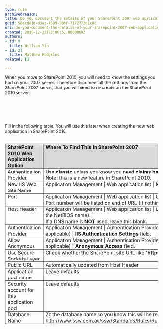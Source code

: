 ```yaml
---
type: rule
archivedreason: 
title: Do you document the details of your SharePoint 2007 web application
guid: 58ecd81e-d3ac-4599-989f-7172773d1c0c
uri: do-you-document-the-details-of-your-sharepoint-2007-web-application
created: 2010-12-23T03:00:52.0000000Z
authors:
- id: 9
  title: William Yin
- id: 21
  title: Matthew Hodgkins
related: []

---
```




  <p>When you move to SharePoint 2010, you will need to know the settings you had on your 2007 server. Therefore document all the settings from the SharePoint 2007 server, that you will need to re-create on the SharePoint 2010 server. </p>
<p>&#160;</p>

<br><excerpt class='endintro'></excerpt><br>

  <p style="margin&#58;0cm 0cm 0pt;">Fill in the following table. You will use this later when creating the new web application in SharePoint 2010.</p>
<p style="margin&#58;0cm 0cm 0pt;">&#160;</p>
<table style="border-bottom&#58;medium none;border-left&#58;medium none;border-collapse&#58;collapse;border-top&#58;medium none;border-right&#58;medium none;" border="1" cellspacing="0" cellpadding="0">
    <tbody>
        <tr>
            <td style="border-bottom&#58;windowtext 1pt solid;border-left&#58;windowtext 1pt solid;padding-bottom&#58;0cm;padding-left&#58;5.4pt;width&#58;83.4pt;padding-right&#58;5.4pt;background&#58;#d9d9d9;border-top&#58;windowtext 1pt solid;border-right&#58;windowtext 1pt solid;padding-top&#58;0cm;" valign="top" width="111">
            <p style="margin&#58;0cm 0cm 0pt;"><b>SharePoint 2010 Web Application Option</b></p>
            </td>
            <td style="border-bottom&#58;windowtext 1pt solid;padding-bottom&#58;0cm;padding-left&#58;5.4pt;width&#58;240.95pt;padding-right&#58;5.4pt;background&#58;#d9d9d9;border-left-color&#58;#f0f0f0;border-top&#58;windowtext 1pt solid;border-right&#58;windowtext 1pt solid;padding-top&#58;0cm;" valign="top" width="321">
            <p style="margin&#58;0cm 0cm 0pt;"><b>Where To Find This In SharePoint 2007</b></p>
            </td>
            <td style="border-bottom&#58;windowtext 1pt solid;padding-bottom&#58;0cm;padding-left&#58;5.4pt;width&#58;140pt;padding-right&#58;5.4pt;background&#58;#d9d9d9;border-left-color&#58;#f0f0f0;border-top&#58;windowtext 1pt solid;border-right&#58;windowtext 1pt solid;padding-top&#58;0cm;" valign="top" width="187">
            <p style="margin&#58;0cm 0cm 0pt;"><b>Answer</b></p>
            </td>
        </tr>
        <tr>
            <td style="border-bottom&#58;windowtext 1pt solid;border-left&#58;windowtext 1pt solid;padding-bottom&#58;0cm;background-color&#58;transparent;border-top-color&#58;#f0f0f0;padding-left&#58;5.4pt;width&#58;83.4pt;padding-right&#58;5.4pt;border-right&#58;windowtext 1pt solid;padding-top&#58;0cm;" valign="top" width="111">
            <p style="margin&#58;0cm 0cm 0pt;">Authentication Provider</p>
            </td>
            <td style="border-bottom&#58;windowtext 1pt solid;padding-bottom&#58;0cm;background-color&#58;transparent;border-top-color&#58;#f0f0f0;padding-left&#58;5.4pt;width&#58;240.95pt;padding-right&#58;5.4pt;border-left-color&#58;#f0f0f0;border-right&#58;windowtext 1pt solid;padding-top&#58;0cm;" valign="top" width="321">
            <p style="margin&#58;0cm 0cm 0pt;">Use <b>classic</b> unless you know you need <b>claims based authentication <br>
            </b>Note&#58; this is a new feature in SharePoint 2010. </p>
            </td>
            <td style="border-bottom&#58;windowtext 1pt solid;padding-bottom&#58;0cm;background-color&#58;transparent;border-top-color&#58;#f0f0f0;padding-left&#58;5.4pt;width&#58;140pt;padding-right&#58;5.4pt;border-left-color&#58;#f0f0f0;border-right&#58;windowtext 1pt solid;padding-top&#58;0cm;" valign="top" width="187">
            <p style="margin&#58;0cm 0cm 0pt;">&#160;</p>
            </td>
        </tr>
        <tr>
            <td style="border-bottom&#58;windowtext 1pt solid;border-left&#58;windowtext 1pt solid;padding-bottom&#58;0cm;background-color&#58;transparent;border-top-color&#58;#f0f0f0;padding-left&#58;5.4pt;width&#58;83.4pt;padding-right&#58;5.4pt;border-right&#58;windowtext 1pt solid;padding-top&#58;0cm;" valign="top" width="111">
            <p style="margin&#58;0cm 0cm 0pt;">New IIS Web Site Name</p>
            </td>
            <td style="border-bottom&#58;windowtext 1pt solid;padding-bottom&#58;0cm;background-color&#58;transparent;border-top-color&#58;#f0f0f0;padding-left&#58;5.4pt;width&#58;240.95pt;padding-right&#58;5.4pt;border-left-color&#58;#f0f0f0;border-right&#58;windowtext 1pt solid;padding-top&#58;0cm;" valign="top" width="321">
            <p style="margin&#58;0cm 0cm 0pt;">Application Management | Web application list | <b>Name Field</b></p>
            </td>
            <td style="border-bottom&#58;windowtext 1pt solid;padding-bottom&#58;0cm;background-color&#58;transparent;border-top-color&#58;#f0f0f0;padding-left&#58;5.4pt;width&#58;140pt;padding-right&#58;5.4pt;border-left-color&#58;#f0f0f0;border-right&#58;windowtext 1pt solid;padding-top&#58;0cm;" valign="top" width="187">
            <p style="margin&#58;0cm 0cm 0pt;">&#160;</p>
            </td>
        </tr>
        <tr>
            <td style="border-bottom&#58;windowtext 1pt solid;border-left&#58;windowtext 1pt solid;padding-bottom&#58;0cm;background-color&#58;transparent;border-top-color&#58;#f0f0f0;padding-left&#58;5.4pt;width&#58;83.4pt;padding-right&#58;5.4pt;border-right&#58;windowtext 1pt solid;padding-top&#58;0cm;" valign="top" width="111">
            <p style="margin&#58;0cm 0cm 0pt;">Port</p>
            </td>
            <td style="border-bottom&#58;windowtext 1pt solid;padding-bottom&#58;0cm;background-color&#58;transparent;border-top-color&#58;#f0f0f0;padding-left&#58;5.4pt;width&#58;240.95pt;padding-right&#58;5.4pt;border-left-color&#58;#f0f0f0;border-right&#58;windowtext 1pt solid;padding-top&#58;0cm;" valign="top" width="321">
            <p style="margin&#58;0cm 0cm 0pt;">Application Management | Web application list | <b>URL Field</b>. <br>
            Port number will be listed on end of URL (if nothing its port 80)</p>
            </td>
            <td style="border-bottom&#58;windowtext 1pt solid;padding-bottom&#58;0cm;background-color&#58;transparent;border-top-color&#58;#f0f0f0;padding-left&#58;5.4pt;width&#58;140pt;padding-right&#58;5.4pt;border-left-color&#58;#f0f0f0;border-right&#58;windowtext 1pt solid;padding-top&#58;0cm;" valign="top" width="187">
            <p style="margin&#58;0cm 0cm 0pt;">&#160;</p>
            </td>
        </tr>
        <tr>
            <td style="border-bottom&#58;windowtext 1pt solid;border-left&#58;windowtext 1pt solid;padding-bottom&#58;0cm;background-color&#58;transparent;border-top-color&#58;#f0f0f0;padding-left&#58;5.4pt;width&#58;83.4pt;padding-right&#58;5.4pt;border-right&#58;windowtext 1pt solid;padding-top&#58;0cm;" valign="top" width="111">
            <p style="margin&#58;0cm 0cm 0pt;">Host Header</p>
            </td>
            <td style="border-bottom&#58;windowtext 1pt solid;padding-bottom&#58;0cm;background-color&#58;transparent;border-top-color&#58;#f0f0f0;padding-left&#58;5.4pt;width&#58;240.95pt;padding-right&#58;5.4pt;border-left-color&#58;#f0f0f0;border-right&#58;windowtext 1pt solid;padding-top&#58;0cm;" valign="top" width="321">
            <p style="margin&#58;0cm 0cm 0pt;">Application Management | Web application list | <b>URL Field</b> if a DNS name is used (not just the NetBIOS name). <br>
            If a DNS name is <b>NOT</b> used, leave this blank.</p>
            </td>
            <td style="border-bottom&#58;windowtext 1pt solid;padding-bottom&#58;0cm;background-color&#58;transparent;border-top-color&#58;#f0f0f0;padding-left&#58;5.4pt;width&#58;140pt;padding-right&#58;5.4pt;border-left-color&#58;#f0f0f0;border-right&#58;windowtext 1pt solid;padding-top&#58;0cm;" valign="top" width="187">
            <p style="margin&#58;0cm 0cm 0pt;">&#160;</p>
            </td>
        </tr>
        <tr>
            <td style="border-bottom&#58;windowtext 1pt solid;border-left&#58;windowtext 1pt solid;padding-bottom&#58;0cm;background-color&#58;transparent;border-top-color&#58;#f0f0f0;padding-left&#58;5.4pt;width&#58;83.4pt;padding-right&#58;5.4pt;border-right&#58;windowtext 1pt solid;padding-top&#58;0cm;" valign="top" width="111">
            <p style="margin&#58;0cm 0cm 0pt;">Authentication Provider</p>
            </td>
            <td style="border-bottom&#58;windowtext 1pt solid;padding-bottom&#58;0cm;background-color&#58;transparent;border-top-color&#58;#f0f0f0;padding-left&#58;5.4pt;width&#58;240.95pt;padding-right&#58;5.4pt;border-left-color&#58;#f0f0f0;border-right&#58;windowtext 1pt solid;padding-top&#58;0cm;" valign="top" width="321">
            <p style="margin&#58;0cm 0cm 0pt;">Application Management | Authentication Providers | (Click On the default zone if applicable) | <b>IIS Authentication Settings</b> field.</p>
            </td>
            <td style="border-bottom&#58;windowtext 1pt solid;padding-bottom&#58;0cm;background-color&#58;transparent;border-top-color&#58;#f0f0f0;padding-left&#58;5.4pt;width&#58;140pt;padding-right&#58;5.4pt;border-left-color&#58;#f0f0f0;border-right&#58;windowtext 1pt solid;padding-top&#58;0cm;" valign="top" width="187">
            <p style="margin&#58;0cm 0cm 0pt;">&#160;</p>
            </td>
        </tr>
        <tr>
            <td style="border-bottom&#58;windowtext 1pt solid;border-left&#58;windowtext 1pt solid;padding-bottom&#58;0cm;background-color&#58;transparent;border-top-color&#58;#f0f0f0;padding-left&#58;5.4pt;width&#58;83.4pt;padding-right&#58;5.4pt;border-right&#58;windowtext 1pt solid;padding-top&#58;0cm;" valign="top" width="111">
            <p style="margin&#58;0cm 0cm 0pt;">Allow Anonymous</p>
            </td>
            <td style="border-bottom&#58;windowtext 1pt solid;padding-bottom&#58;0cm;background-color&#58;transparent;border-top-color&#58;#f0f0f0;padding-left&#58;5.4pt;width&#58;240.95pt;padding-right&#58;5.4pt;border-left-color&#58;#f0f0f0;border-right&#58;windowtext 1pt solid;padding-top&#58;0cm;" valign="top" width="321">
            <p style="margin&#58;0cm 0cm 0pt;">Application Management | Authentication Providers | (Click On the default zone if applicable) | <b>Anonymous Access</b> field.</p>
            </td>
            <td style="border-bottom&#58;windowtext 1pt solid;padding-bottom&#58;0cm;background-color&#58;transparent;border-top-color&#58;#f0f0f0;padding-left&#58;5.4pt;width&#58;140pt;padding-right&#58;5.4pt;border-left-color&#58;#f0f0f0;border-right&#58;windowtext 1pt solid;padding-top&#58;0cm;" valign="top" width="187">
            <p style="margin&#58;0cm 0cm 0pt;">&#160;</p>
            </td>
        </tr>
        <tr>
            <td style="border-bottom&#58;windowtext 1pt solid;border-left&#58;windowtext 1pt solid;padding-bottom&#58;0cm;background-color&#58;transparent;border-top-color&#58;#f0f0f0;padding-left&#58;5.4pt;width&#58;83.4pt;padding-right&#58;5.4pt;border-right&#58;windowtext 1pt solid;padding-top&#58;0cm;" valign="top" width="111">
            <p style="margin&#58;0cm 0cm 0pt;">Use Secure Sockets Layer</p>
            </td>
            <td style="border-bottom&#58;windowtext 1pt solid;padding-bottom&#58;0cm;background-color&#58;transparent;border-top-color&#58;#f0f0f0;padding-left&#58;5.4pt;width&#58;240.95pt;padding-right&#58;5.4pt;border-left-color&#58;#f0f0f0;border-right&#58;windowtext 1pt solid;padding-top&#58;0cm;" valign="top" width="321">
            <p style="margin&#58;0cm 0cm 0pt;">Check whether the SharePoint site URL like “<b>https</b>&#58;//***”</p>
            </td>
            <td style="border-bottom&#58;windowtext 1pt solid;padding-bottom&#58;0cm;background-color&#58;transparent;border-top-color&#58;#f0f0f0;padding-left&#58;5.4pt;width&#58;140pt;padding-right&#58;5.4pt;border-left-color&#58;#f0f0f0;border-right&#58;windowtext 1pt solid;padding-top&#58;0cm;" valign="top" width="187">
            <p style="margin&#58;0cm 0cm 0pt;">&#160;</p>
            </td>
        </tr>
        <tr>
            <td style="border-bottom&#58;windowtext 1pt solid;border-left&#58;windowtext 1pt solid;padding-bottom&#58;0cm;background-color&#58;transparent;border-top-color&#58;#f0f0f0;padding-left&#58;5.4pt;width&#58;83.4pt;padding-right&#58;5.4pt;border-right&#58;windowtext 1pt solid;padding-top&#58;0cm;" valign="top" width="111">
            <p style="margin&#58;0cm 0cm 0pt;">Public URL</p>
            </td>
            <td style="border-bottom&#58;windowtext 1pt solid;padding-bottom&#58;0cm;background-color&#58;transparent;border-top-color&#58;#f0f0f0;padding-left&#58;5.4pt;width&#58;240.95pt;padding-right&#58;5.4pt;border-left-color&#58;#f0f0f0;border-right&#58;windowtext 1pt solid;padding-top&#58;0cm;" valign="top" width="321">
            <p style="margin&#58;0cm 0cm 0pt;">Automatically updated from Host Header</p>
            </td>
            <td style="border-bottom&#58;windowtext 1pt solid;padding-bottom&#58;0cm;background-color&#58;transparent;border-top-color&#58;#f0f0f0;padding-left&#58;5.4pt;width&#58;140pt;padding-right&#58;5.4pt;border-left-color&#58;#f0f0f0;border-right&#58;windowtext 1pt solid;padding-top&#58;0cm;" valign="top" width="187">
            <p style="margin&#58;0cm 0cm 0pt;">&#160;</p>
            </td>
        </tr>
        <tr>
            <td style="border-bottom&#58;windowtext 1pt solid;border-left&#58;windowtext 1pt solid;padding-bottom&#58;0cm;background-color&#58;transparent;border-top-color&#58;#f0f0f0;padding-left&#58;5.4pt;width&#58;83.4pt;padding-right&#58;5.4pt;border-right&#58;windowtext 1pt solid;padding-top&#58;0cm;" valign="top" width="111">
            <p style="margin&#58;0cm 0cm 0pt;">Application pool name</p>
            </td>
            <td style="border-bottom&#58;windowtext 1pt solid;padding-bottom&#58;0cm;background-color&#58;transparent;border-top-color&#58;#f0f0f0;padding-left&#58;5.4pt;width&#58;240.95pt;padding-right&#58;5.4pt;border-left-color&#58;#f0f0f0;border-right&#58;windowtext 1pt solid;padding-top&#58;0cm;" valign="top" width="321">
            <p style="margin&#58;0cm 0cm 0pt;">Leave defaults</p>
            </td>
            <td style="border-bottom&#58;windowtext 1pt solid;padding-bottom&#58;0cm;background-color&#58;transparent;border-top-color&#58;#f0f0f0;padding-left&#58;5.4pt;width&#58;140pt;padding-right&#58;5.4pt;border-left-color&#58;#f0f0f0;border-right&#58;windowtext 1pt solid;padding-top&#58;0cm;" valign="top" width="187">
            <p style="margin&#58;0cm 0cm 0pt;">&#160;</p>
            </td>
        </tr>
        <tr>
            <td style="border-bottom&#58;windowtext 1pt solid;border-left&#58;windowtext 1pt solid;padding-bottom&#58;0cm;background-color&#58;transparent;border-top-color&#58;#f0f0f0;padding-left&#58;5.4pt;width&#58;83.4pt;padding-right&#58;5.4pt;border-right&#58;windowtext 1pt solid;padding-top&#58;0cm;" valign="top" width="111">
            <p style="margin&#58;0cm 0cm 0pt;">Security account for this application pool</p>
            </td>
            <td style="border-bottom&#58;windowtext 1pt solid;padding-bottom&#58;0cm;background-color&#58;transparent;border-top-color&#58;#f0f0f0;padding-left&#58;5.4pt;width&#58;240.95pt;padding-right&#58;5.4pt;border-left-color&#58;#f0f0f0;border-right&#58;windowtext 1pt solid;padding-top&#58;0cm;" valign="top" width="321">
            <p style="margin&#58;0cm 0cm 0pt;">Leave defaults</p>
            </td>
            <td style="border-bottom&#58;windowtext 1pt solid;padding-bottom&#58;0cm;background-color&#58;transparent;border-top-color&#58;#f0f0f0;padding-left&#58;5.4pt;width&#58;140pt;padding-right&#58;5.4pt;border-left-color&#58;#f0f0f0;border-right&#58;windowtext 1pt solid;padding-top&#58;0cm;" valign="top" width="187">
            <p style="margin&#58;0cm 0cm 0pt;">&#160;</p>
            </td>
        </tr>
        <tr>
            <td style="border-bottom&#58;windowtext 1pt solid;border-left&#58;windowtext 1pt solid;padding-bottom&#58;0cm;background-color&#58;transparent;border-top-color&#58;#f0f0f0;padding-left&#58;5.4pt;width&#58;83.4pt;padding-right&#58;5.4pt;border-right&#58;windowtext 1pt solid;padding-top&#58;0cm;" valign="top" width="111">
            <p style="margin&#58;0cm 0cm 0pt;">Database Name</p>
            </td>
            <td style="border-bottom&#58;windowtext 1pt solid;padding-bottom&#58;0cm;background-color&#58;transparent;border-top-color&#58;#f0f0f0;padding-left&#58;5.4pt;width&#58;240.95pt;padding-right&#58;5.4pt;border-left-color&#58;#f0f0f0;border-right&#58;windowtext 1pt solid;padding-top&#58;0cm;" valign="top" width="321">
            <p style="margin&#58;0cm 0cm 0pt;">Zz the database name so you know this will be replaced (read <a href="http&#58;//www.ssw.com.au/ssw/Standards/Rules/RulestoSuccessfulProjects.aspx#zzoldfiles">http&#58;//www.ssw.com.au/ssw/Standards/Rules/RulestoSuccessfulProjects.aspx#zzoldfiles</a>) </p>
            </td>
            <td style="border-bottom&#58;windowtext 1pt solid;padding-bottom&#58;0cm;background-color&#58;transparent;border-top-color&#58;#f0f0f0;padding-left&#58;5.4pt;width&#58;140pt;padding-right&#58;5.4pt;border-left-color&#58;#f0f0f0;border-right&#58;windowtext 1pt solid;padding-top&#58;0cm;" valign="top" width="187">
            <p style="margin&#58;0cm 0cm 0pt;">&#160;</p>
            </td>
        </tr>
    </tbody>
</table>
<p style="margin&#58;0cm 0cm 0pt;">&#160;</p>
<p style="margin&#58;0cm 0cm 0pt;">&#160;</p>



